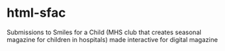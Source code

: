 # html-sfac
Submissions to Smiles for a Child (MHS club that creates seasonal magazine for children in hospitals) made interactive for digital magazine
